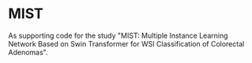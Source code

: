 # MIST
As supporting code for the study "MIST: Multiple Instance Learning Network Based on Swin Transformer for WSI Classification of Colorectal Adenomas".
